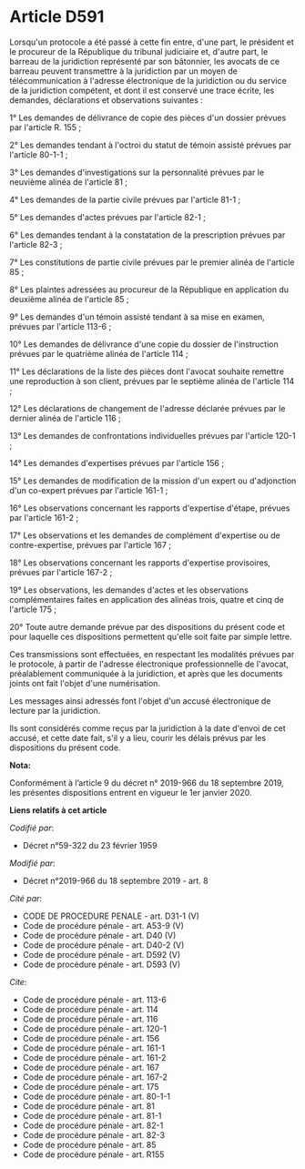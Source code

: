 # Article D591

Lorsqu'un protocole a été passé à cette fin entre, d'une part, le président et le procureur de la République du tribunal
judiciaire et, d'autre part, le barreau de la juridiction représenté par son bâtonnier, les avocats de ce barreau peuvent
transmettre à la juridiction par un moyen de télécommunication à l'adresse électronique de la juridiction ou du service de la
juridiction compétent, et dont il est conservé une trace écrite, les demandes, déclarations et observations suivantes :

1° Les demandes de délivrance de copie des pièces d'un dossier prévues par l'article R. 155 ;

2° Les demandes tendant à l'octroi du statut de témoin assisté prévues par l'article 80-1-1 ;

3° Les demandes d'investigations sur la personnalité prévues par le neuvième alinéa de l'article 81 ;

4° Les demandes de la partie civile prévues par l'article 81-1 ;

5° Les demandes d'actes prévues par l'article 82-1 ;

6° Les demandes tendant à la constatation de la prescription prévues par l'article 82-3 ;

7° Les constitutions de partie civile prévues par le premier alinéa de l'article 85 ;

8° Les plaintes adressées au procureur de la République en application du deuxième alinéa de l'article 85 ;

9° Les demandes d'un témoin assisté tendant à sa mise en examen, prévues par l'article 113-6 ;

10° Les demandes de délivrance d'une copie du dossier de l'instruction prévues par le quatrième alinéa de l'article 114 ;

11° Les déclarations de la liste des pièces dont l'avocat souhaite remettre une reproduction à son client, prévues par le
septième alinéa de l'article 114 ;

12° Les déclarations de changement de l'adresse déclarée prévues par le dernier alinéa de l'article 116 ;

13° Les demandes de confrontations individuelles prévues par l'article 120-1 ;

14° Les demandes d'expertises prévues par l'article 156 ;

15° Les demandes de modification de la mission d'un expert ou d'adjonction d'un co-expert prévues par l'article 161-1 ; 

16° Les observations concernant les rapports d'expertise d'étape, prévues par l'article 161-2 ;

17° Les observations et les demandes de complément d'expertise ou de contre-expertise, prévues par l'article 167 ;

18° Les observations concernant les rapports d'expertise provisoires, prévues par l'article 167-2 ;

19° Les observations, les demandes d'actes et les observations complémentaires faites en application des alinéas trois,
quatre et cinq de l'article 175 ;

20° Toute autre demande prévue par des dispositions du présent code et pour laquelle ces dispositions permettent qu'elle soit
faite par simple lettre.

Ces transmissions sont effectuées, en respectant les modalités prévues par le protocole, à partir de l'adresse électronique
professionnelle de l'avocat, préalablement communiquée à la juridiction, et après que les documents joints ont fait l'objet
d'une numérisation.

Les messages ainsi adressés font l'objet d'un accusé électronique de lecture par la juridiction.

Ils sont considérés comme reçus par la juridiction à la date d'envoi de cet accusé, et cette date fait, s'il y a lieu, courir
les délais prévus par les dispositions du présent code.

**Nota:**

Conformément à l’article 9 du décret n° 2019-966 du 18 septembre 2019, les présentes dispositions entrent en vigueur le 1er
janvier 2020.

**Liens relatifs à cet article**

_Codifié par_:

  - Décret n°59-322 du 23 février 1959

_Modifié par_:

  - Décret n°2019-966 du 18 septembre 2019 - art. 8

_Cité par_:

  - CODE DE PROCEDURE PENALE - art. D31-1 (V)
  - Code de procédure pénale - art. A53-9 (V)
  - Code de procédure pénale - art. D40 (V)
  - Code de procédure pénale - art. D40-2 (V)
  - Code de procédure pénale - art. D592 (V)
  - Code de procédure pénale - art. D593 (V)

_Cite_:

  - Code de procédure pénale - art. 113-6
  - Code de procédure pénale - art. 114
  - Code de procédure pénale - art. 116
  - Code de procédure pénale - art. 120-1
  - Code de procédure pénale - art. 156
  - Code de procédure pénale - art. 161-1
  - Code de procédure pénale - art. 161-2
  - Code de procédure pénale - art. 167
  - Code de procédure pénale - art. 167-2
  - Code de procédure pénale - art. 175
  - Code de procédure pénale - art. 80-1-1
  - Code de procédure pénale - art. 81
  - Code de procédure pénale - art. 81-1
  - Code de procédure pénale - art. 82-1
  - Code de procédure pénale - art. 82-3
  - Code de procédure pénale - art. 85
  - Code de procédure pénale - art. R155
